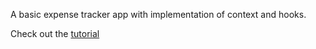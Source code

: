 A basic expense tracker app with implementation of context and hooks.

Check out the [tutorial](https://www.youtube.com/watch?v=XuFDcZABiDQ) 
